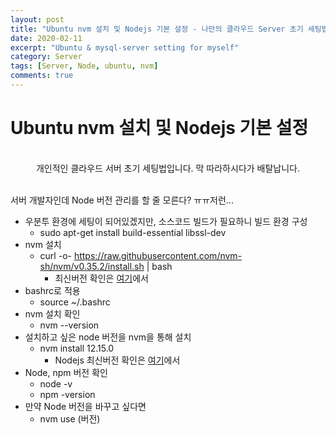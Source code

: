 ```yaml
---
layout: post
title: "Ubuntu nvm 설치 및 Nodejs 기본 설정 - 나만의 클라우드 Server 초기 세팅법"
date: 2020-02-11
excerpt: "Ubuntu & mysql-server setting for myself"
category: Server
tags: [Server, Node, ubuntu, nvm]
comments: true
---
```


<h1>Ubuntu nvm 설치 및 Nodejs 기본 설정</h1>

<br>
<center>개인적인 클라우드 서버 초기 세팅법입니다. 막 따라하시다가 배탈납니다.</center>
<br>

서버 개발자인데 Node 버전 관리를 할 줄 모른다? ㅠㅠ저런...

- 우분투 환경에 세팅이 되어있겠지만, 소스코드 빌드가 필요하니 빌드 환경 구성
    - sudo apt-get install build-essential libssl-dev
- nvm 설치
    - curl -o- https://raw.githubusercontent.com/nvm-sh/nvm/v0.35.2/install.sh | bash
        - 최신버전 확인은 [여기](https://github.com/nvm-sh/nvm#installing-and-updating)에서
- bashrc로 적용
    - source ~/.bashrc
- nvm 설치 확인
    - nvm --version
- 설치하고 싶은 node 버전을 nvm을 통해 설치
    - nvm install 12.15.0
        - Nodejs 최신버전 확인은 [여기](https://nodejs.org/ko/)에서
- Node, npm 버전 확인
    - node -v
    - npm -version
- 만약 Node 버전을 바꾸고 싶다면
    - nvm use (버전)